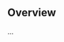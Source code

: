 <!-- Note: Please must use one of our issue templates to file an issue! 🛑 -->
<!-- 👉 https://github.com/JoshuaKGoldberg/terminal-reprint/issues/new/choose 👈 -->
<!-- **Issues that should have been filed with a template will be closed without action, and we will ask you to use a template.** -->

<!-- This blank issue template is only for issues that don't fit any of the templates. -->

## Overview

...
